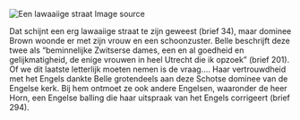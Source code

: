 ![Een lawaaiige straat](/assets/data-models/stories/20210000034_bvz_een-lawaaiige-straat/featured.jpg)
<utm-source sourceUrl="https://hetutrechtsarchief.nl/beeldmateriaal/detail/ba4692ab-ee67-5856-be4b-1d99c9341969">Image source</utm-source>

Dat schijnt een erg lawaaiige straat te zijn geweest (brief 34), maar dominee Brown woonde er met zijn vrouw en een schoonzuster. Belle beschrijft deze twee als “beminnelijke Zwitserse dames, een en al goedheid en gelijkmatigheid, de enige vrouwen in heel Utrecht die ik opzoek” (brief 201). Of we dit laatste letterlijk moeten nemen is de vraag.... Haar vertrouwdheid met het Engels dankte Belle grotendeels aan deze Schotse dominee van de Engelse kerk. Bij hem ontmoet ze ook andere Engelsen, waaronder de heer Horn, een Engelse balling die haar uitspraak van het Engels corrigeert (brief 294).
